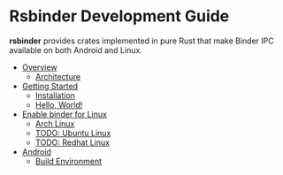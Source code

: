 # **Rsbinder** Development Guide

**rsbinder** provides crates implemented in pure Rust that make Binder IPC available on both Android and Linux.

- [Overview](./overview.md)
    - [Architecture](./architecture.md)
- [Getting Started](./getting-started.md)
    - [Installation](./installation.md)
    - [Hello, World!](./hello-world.md)
- [Enable binder for Linux](./enable-binder-for-linux.md)
    - [Arch Linux](./arch-linux.md)
    - [TODO: Ubuntu Linux]()
    - [TODO: Redhat Linux]()
- [Android](./android.md)
    - [Build Environment](./android-build.md)
